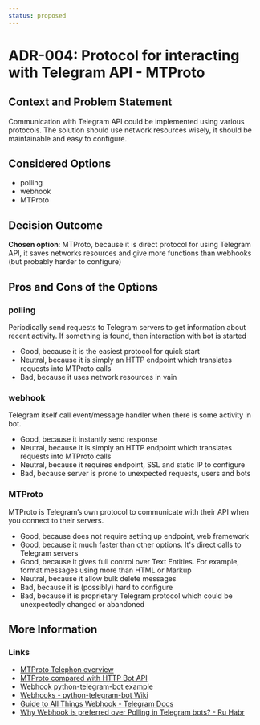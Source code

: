 ```yaml
---
status: proposed
---
```


# ADR-004: Protocol for interacting with Telegram API - MTProto

## Context and Problem Statement

Communication with Telegram API could be implemented using various protocols.
The solution should use network resources wisely, it should be maintainable and easy to configure.

## Considered Options

* polling
* webhook
* MTProto

## Decision Outcome

**Chosen option**: MTProto, because it is direct protocol for using Telegram API, it saves networks resources and give more functions than webhooks (but probably harder to configure)

## Pros and Cons of the Options

### polling

Periodically send requests to Telegram servers to get information about recent activity. If something is found, then interaction with bot is started

* Good, because it is the easiest protocol for quick start
* Neutral, because it is simply an HTTP endpoint which translates requests into MTProto calls
* Bad, because it uses network resources in vain

### webhook

Telegram itself call event/message handler when there is some activity in bot.

* Good, because it instantly send response
* Neutral, because it is simply an HTTP endpoint which translates requests into MTProto calls
* Neutral, because it requires endpoint, SSL and static IP to configure
* Bad, because server is prone to unexpected requests, users and bots

### MTProto

MTProto is Telegram’s own protocol to communicate with their API when you connect to their servers.

* Good, because does not require setting up endpoint, web framework
* Good, because it much faster than other options. It's direct calls to Telegram servers
* Good, because it gives full control over Text Entities. For example, format messages using more than HTML or Markup
* Neutral, because it allow bulk delete messages
* Bad, because it is (possibly) hard to configure
* Bad, because it is proprietary Telegram protocol which could be unexpectedly changed or abandoned

## More Information

### Links

* [MTProto Telephon overview](https://docs.telethon.dev/en/stable/concepts/botapi-vs-mtproto.html)
* [MTProto compared with HTTP Bot API](https://github.com/LonamiWebs/Telethon/wiki/MTProto-vs-HTTP-Bot-API)
* [Webhook python-telegram-bot example](https://docs.python-telegram-bot.org/en/stable/examples.customwebhookbot.html)
* [Webhooks - python-telegram-bot Wiki](https://github.com/python-telegram-bot/python-telegram-bot/wiki/Webhooks)
* [Guide to All Things Webhook - Telegram Docs](https://core.telegram.org/bots/webhooks)
* [Why Webhook is preferred over Polling in Telegram bots? - Ru Habr](https://habr.com/ru/companies/otus/articles/786754/)
